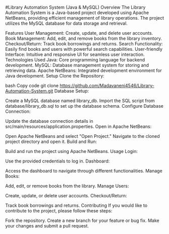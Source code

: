 #Library Automation System (Java & MySQL)
Overview
The Library Automation System is a Java-based project developed using Apache NetBeans, providing efficient management of library operations. The project utilizes the MySQL database for data storage and retrieval.

Features
User Management: Create, update, and delete user accounts.
Book Management: Add, edit, and remove books from the library inventory.
Checkout/Return: Track book borrowings and returns.
Search Functionality: Easily find books and users with powerful search capabilities.
User-friendly Interface: Intuitive and responsive UI for seamless user interaction.
Technologies Used
Java: Core programming language for backend development.
MySQL: Database management system for storing and retrieving data.
Apache NetBeans: Integrated development environment for Java development.
Setup
Clone the Repository:

bash
Copy code
git clone https://github.com/Madavaneni4546/Library-Automation-System.git
Database Setup:

Create a MySQL database named library_db.
Import the SQL script from database/library_db.sql to set up the database schema.
Configure Database Connection:

Update the database connection details in src/main/resources/application.properties.
Open in Apache NetBeans:

Open Apache NetBeans and select "Open Project."
Navigate to the cloned project directory and open it.
Build and Run:

Build and run the project using Apache NetBeans.
Usage
Login:

Use the provided credentials to log in.
Dashboard:

Access the dashboard to navigate through different functionalities.
Manage Books:

Add, edit, or remove books from the library.
Manage Users:

Create, update, or delete user accounts.
Checkout/Return:

Track book borrowings and returns.
Contributing
If you would like to contribute to the project, please follow these steps:

Fork the repository.
Create a new branch for your feature or bug fix.
Make your changes and submit a pull request.
